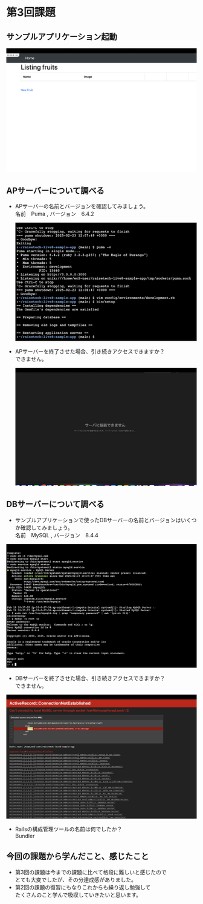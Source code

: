 # 第3回課題


## サンプルアプリケーション起動
![サンプルアプリケーション](<スクリーンショット 2025-02-26 21.09.45.png>)


## APサーバーについて調べる

* APサーバーの名前とバージョンを確認してみましょう。  
  名前　Puma , バージョン　6.4.2  

  ![APサーバー名前、バージョン](<スクリーンショット 2025-02-26 21.02.00.png>)

* APサーバーを終了させた場合、引き続きアクセスできますか？  
  できません。 

  ![APサーバー終了](<スクリーンショット 2025-02-26 21.13.38.png>)


## DBサーバーについて調べる
* サンプルアプリケーションで使ったDBサーバーの名前とバージョンはいくつか確認してみましょう。  
  名前　MySQL , バージョン　8.4.4

![DBサーバー名前、バージョン](<スクリーンショット 2025-02-26 21.16.49.png>)

* DBサーバーを終了させた場合、引き続きアクセスできますか？  
  できません。

![DBサーバー終了](<スクリーンショット 2025-02-26 21.19.36.png>)

* Railsの構成管理ツールの名前は何でしたか？  
  Bundler


## 今回の課題から学んだこと、感じたこと
* 第3回の課題は今までの課題に比べて格段に難しいと感じたので  
とても大変でしたが、その分達成感がありました。
* 第2回の課題の復習にもなりこれからも繰り返し勉強して  
たくさんのこと学んで吸収していきたいと思います。

